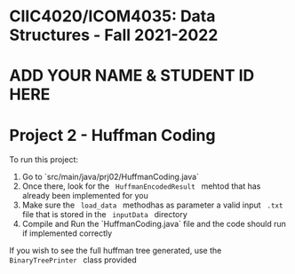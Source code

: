 # CIIC4020/ICOM4035: Data Structures - Fall 2021-2022
# ADD YOUR NAME & STUDENT ID HERE
# Project 2 - Huffman Coding

<p> To run this project: </p>
<ol> 
	<li> Go to `src/main/java/prj02/HuffmanCoding.java` </li>
	<li> Once there, look for the <code> HuffmanEncodedResult </code> mehtod that has already been implemented for you </li>
	<li> Make sure the <code> load_data </code> methodhas as parameter a valid input <code> .txt </code> file that is stored in the <code> inputData </code> directory
	<li> Compile and Run the `HuffmanCoding.java` file and the code should run if implemented correctly
</ol>

<p> If you wish to see the full huffman tree generated, use the <code> BinaryTreePrinter </code> class provided
